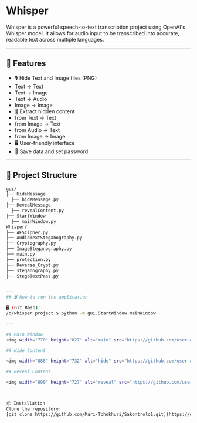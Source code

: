 # Whisper

Whisper is a powerful speech-to-text transcription project using OpenAI's Whisper model. It allows for audio input to be transcribed into accurate, readable text across multiple languages.

---

## 🚀 Features

- 🎙️ Hide Text and Image files (PNG)
- Text -> Text
- Text -> Image
- Text -> Audio
- Image -> Image
- 🧠 Extract hidden content
- from Text -> Text
- from Image -> Text
- from Audio -> Text
- from Image -> Image
- 🖥️ User-friendly interface
- 📝 Save data and set password

---

## 📁 Project Structure

```bash
gui/
├── HideMessage
  ├── hideMessage.py
├── RevealMessage
  ├── revealContent.py
├── StartWindow
  ├── mainWindow.py
Whisper/
├── AESCipher.py
├── AudioTextSteganography.py
├── Cryptography.py
├── ImageSteganography.py
├── main.py
├── protection.py
├── Reverse_Crypt.py
├── steganography.py
├── StegoTextPass.py


---
## 🖥️ How to run the application

🖥 (Git Bash):
/d/whisper project $ python -m gui.StartWindow.mainWindow

---

## Main Window
<img width="770" height="827" alt="main" src="https://github.com/user-attachments/assets/812b1a49-62e2-4bd9-95da-4df2a451a6dc" />

## Hide Content

<img width="888" height="732" alt="hide" src="https://github.com/user-attachments/assets/78fb2ac2-95d6-4d69-b197-712b619c15cc" />

## Reveal Content

<img width="890" height="727" alt="reveal" src="https://github.com/user-attachments/assets/0a62c0af-fb21-4eb7-b9ac-bd5c163f602a" />


---
📦 Installation
Clone the repository:
[git clone https://github.com/Mari-Tchokhuri/Sakontrolo1.git](https://github.com/Mari-Tchokhuri/Whisper.git)















